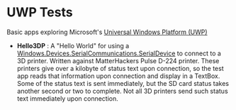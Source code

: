 # UWP Tests
Basic apps exploring Microsoft's [Universal Windows Platform (UWP)](https://docs.microsoft.com/en-us/windows/uwp/)
* __Hello3DP__ : A "Hello World" for using a
[Windows.Devices.SerialCommunications.SerialDevice](https://docs.microsoft.com/en-us/uwp/api/windows.devices.serialcommunication.serialdevice)
to connect to a 3D printer. Written against MatterHackers Pulse D-224 printer.
These printers give over a kilobyte of status text upon connection, so the test
app reads that information upon connection and display in a TextBox. Some of
the status text is sent immediately, but the SD card status takes another second
or two to complete. Not all 3D printers send such status text immediately upon
connection.